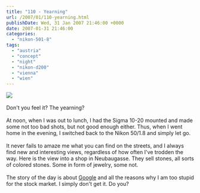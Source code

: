 ```yaml
---
title: "110 - Yearning"
url: /2007/01/110-yearning.html
publishDate: Wed, 31 Jan 2007 21:46:00 +0000
date: 2007-01-31 21:46:00
categories: 
  - "nikon-501-8"
tags: 
  - "austria"
  - "concept"
  - "night"
  - "nikon-d200"
  - "vienna"
  - "wien"
---
```

<a href="https://d25zfm9zpd7gm5.cloudfront.net/1200x1200/2007/20070131_194418_ps.jpg"><img src="https://d25zfm9zpd7gm5.cloudfront.net/0600x0600/2007/20070131_194418_ps.jpg"/></a><br/><br/>Don't you feel it? The yearning?<br/><br/>At noon, when I was out to lunch, I had the Sigma 10-20 mounted and made some not too bad shots, but not good enough either. Thus, when I went home in the evening, I switched back to the Nikon 50/1.8 and simply let go.<br/><br/>It never fails to amaze me what you can find on the streets, and I always find new and interesting views, regardless of how often I've trodden the way. Here is the view into a shop in Neubaugasse. They sell stones, all sorts of colored stones. Some in form of jewelry, some not.<br/><br/>The story of the day is about <a href="http://money.cnn.com/2007/01/31/technology/google_earnings/index.htm?cnn=yes" target="_blank">Google</a> and all the reasons why I am too stupid for the stock market. I simply don't get it. Do you?
